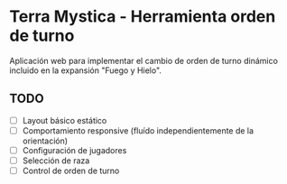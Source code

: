 # Terra Mystica - Herramienta orden de turno

Aplicación web para implementar el cambio de orden de turno dinámico incluido en la expansión "Fuego y Hielo".

## TODO

- [ ] Layout básico estático
- [ ] Comportamiento responsive (fluído independientemente de la orientación)
- [ ] Configuración de jugadores
- [ ] Selección de raza
- [ ] Control de orden de turno
